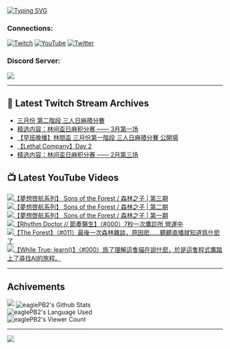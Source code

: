 <!--### Hello people, I'm EaglePB2 - The one who building something for fun 👋
Thank you for standby for this profile.   
The purpose of this profile is coming soon.   
You may come back later, as you wish if this readme.md is updated.   -->

<a href="https://git.io/typing-svg"><img src="https://readme-typing-svg.herokuapp.com?font=Fira+Code&duration=1000&pause=5000&vCenter=true&random=false&width=500&lines=%F0%9F%91%8B+Hello+Everyone%2C+I'm+EaglePB2.;%F0%9F%99%87+Thank+you+for+stopping+by+my+profile.+;%F0%9F%94%AD+%3D%3D%3D%3D+%F0%9F%94%AD;%F0%9F%91%8B+%E4%BD%A0%E5%A5%BD%EF%BC%8C%E6%AD%A1%E8%BF%8E%E4%BE%86%E5%88%B0%E6%88%91%E7%9A%84%E4%BB%A3%E7%A2%BC%E5%BA%AB%E3%80%82;%F0%9F%99%87+%E6%84%9F%E8%AC%9D%E5%89%8D%E4%BE%86%E5%8F%83%E8%A7%80%E5%B0%8F%E5%B1%8B+owo~" alt="Typing SVG" /></a>

### Connections:

[![Twitch](https://img.shields.io/badge/Twitch-9347FF?style=flat-square&logo=twitch&logoColor=white)](https://www.twitch.tv/eaglepb2)
[![YouTube](https://img.shields.io/badge/YouTube-%23FF0000.svg?style=flat-square&logo=YouTube&logoColor=white)](https://www.youtube.com/eaglepb2)
[![Twitter](https://img.shields.io/badge/Twitter-%231DA1F2.svg?style=flat-square&logo=Twitter&logoColor=white)](https://twitter.com/eaglepb2)

### Discord Server:

[![](https://invidget.switchblade.xyz/qKrub9b?theme=dark&language=ch)](https://discord.gg/qKrub9b)

---

## 👾 Latest Twitch Stream Archives
<!-- TWITCH:START -->
- [三月份 第二階段 三人日麻積分賽](https://www.twitch.tv/videos/2089499000)
- [精选内容：林间盃日麻积分赛 —— 3月第一场](https://www.twitch.tv/videos/2082892663)
- [【早班晚播】林間盃 三月份第一階段 三人日麻積分賽 公開場](https://www.twitch.tv/videos/2082791660)
- [【Lethal Company】Day 2](https://www.twitch.tv/videos/2070383451)
- [精选内容：林间盃日麻积分赛 —— 2月第三场](https://www.twitch.tv/videos/2070243227)
<!-- TWITCH:END -->



## 📺 Latest YouTube Videos
<!-- YOUTUBE:START -->
<!-- YOUTUBE:END -->

<!-- BEGIN YOUTUBE-CARDS -->
<a href="https://www.youtube.com/watch?v=QwxI1A7aSxc">
  <picture>
    <source media="(prefers-color-scheme: dark)" srcset="https://ytcards.demolab.com/?id=QwxI1A7aSxc&title=%E3%80%90%E5%A4%A2%E6%83%B3%E5%95%93%E8%88%AA%E7%B3%BB%E5%88%97%E3%80%91+Sons+of+the+Forest+%2F+%E6%A3%AE%E6%9E%97%E4%B9%8B%E5%AD%90+%7C+%E7%AC%AC%E4%B8%89%E6%9C%9F&lang=zh&timestamp=1710575487&background_color=%230d1117&title_color=%23ffffff&stats_color=%23dedede&max_title_lines=1&width=250&border_radius=5&duration=21778">
    <img src="https://ytcards.demolab.com/?id=QwxI1A7aSxc&title=%E3%80%90%E5%A4%A2%E6%83%B3%E5%95%93%E8%88%AA%E7%B3%BB%E5%88%97%E3%80%91+Sons+of+the+Forest+%2F+%E6%A3%AE%E6%9E%97%E4%B9%8B%E5%AD%90+%7C+%E7%AC%AC%E4%B8%89%E6%9C%9F&lang=zh&timestamp=1710575487&background_color=%23ffffff&title_color=%2324292f&stats_color=%2357606a&max_title_lines=1&width=250&border_radius=5&duration=21778" alt="【夢想啓航系列】 Sons of the Forest / 森林之子 | 第三期" title="【夢想啓航系列】 Sons of the Forest / 森林之子 | 第三期">
  </picture>
</a>
<a href="https://www.youtube.com/watch?v=3pGoebMY33s">
  <picture>
    <source media="(prefers-color-scheme: dark)" srcset="https://ytcards.demolab.com/?id=3pGoebMY33s&title=%E3%80%90%E5%A4%A2%E6%83%B3%E5%95%93%E8%88%AA%E7%B3%BB%E5%88%97%E3%80%91+Sons+of+the+Forest+%2F+%E6%A3%AE%E6%9E%97%E4%B9%8B%E5%AD%90+%7C+%E7%AC%AC%E4%BA%8C%E6%9C%9F&lang=zh&timestamp=1710509295&background_color=%230d1117&title_color=%23ffffff&stats_color=%23dedede&max_title_lines=1&width=250&border_radius=5&duration=15620">
    <img src="https://ytcards.demolab.com/?id=3pGoebMY33s&title=%E3%80%90%E5%A4%A2%E6%83%B3%E5%95%93%E8%88%AA%E7%B3%BB%E5%88%97%E3%80%91+Sons+of+the+Forest+%2F+%E6%A3%AE%E6%9E%97%E4%B9%8B%E5%AD%90+%7C+%E7%AC%AC%E4%BA%8C%E6%9C%9F&lang=zh&timestamp=1710509295&background_color=%23ffffff&title_color=%2324292f&stats_color=%2357606a&max_title_lines=1&width=250&border_radius=5&duration=15620" alt="【夢想啓航系列】 Sons of the Forest / 森林之子 | 第二期" title="【夢想啓航系列】 Sons of the Forest / 森林之子 | 第二期">
  </picture>
</a>
<a href="https://www.youtube.com/watch?v=s2QSOb-z9N4">
  <picture>
    <source media="(prefers-color-scheme: dark)" srcset="https://ytcards.demolab.com/?id=s2QSOb-z9N4&title=%E3%80%90%E5%A4%A2%E6%83%B3%E5%95%93%E8%88%AA%E7%B3%BB%E5%88%97%E3%80%91+Sons+of+the+Forest+%2F+%E6%A3%AE%E6%9E%97%E4%B9%8B%E5%AD%90+%7C+%E7%AC%AC%E4%B8%80%E6%9C%9F&lang=zh&timestamp=1710412730&background_color=%230d1117&title_color=%23ffffff&stats_color=%23dedede&max_title_lines=1&width=250&border_radius=5&duration=20350">
    <img src="https://ytcards.demolab.com/?id=s2QSOb-z9N4&title=%E3%80%90%E5%A4%A2%E6%83%B3%E5%95%93%E8%88%AA%E7%B3%BB%E5%88%97%E3%80%91+Sons+of+the+Forest+%2F+%E6%A3%AE%E6%9E%97%E4%B9%8B%E5%AD%90+%7C+%E7%AC%AC%E4%B8%80%E6%9C%9F&lang=zh&timestamp=1710412730&background_color=%23ffffff&title_color=%2324292f&stats_color=%2357606a&max_title_lines=1&width=250&border_radius=5&duration=20350" alt="【夢想啓航系列】 Sons of the Forest / 森林之子 | 第一期" title="【夢想啓航系列】 Sons of the Forest / 森林之子 | 第一期">
  </picture>
</a>
<a href="https://www.youtube.com/watch?v=WzdVQ13M_mU">
  <picture>
    <source media="(prefers-color-scheme: dark)" srcset="https://ytcards.demolab.com/?id=WzdVQ13M_mU&title=%E3%80%90Rhythm+Doctor+%2F%2F+%E7%AF%80%E5%A5%8F%E9%86%AB%E7%94%9F%E3%80%91%EF%BC%88%23000%EF%BC%897%E7%A7%92%E4%B8%80%E6%AC%A1%E9%B7%B9%E8%A8%BA%E6%89%80+%E7%87%9F%E9%81%8B%E4%B8%AD&lang=zh&timestamp=1710322798&background_color=%230d1117&title_color=%23ffffff&stats_color=%23dedede&max_title_lines=1&width=250&border_radius=5&duration=12200">
    <img src="https://ytcards.demolab.com/?id=WzdVQ13M_mU&title=%E3%80%90Rhythm+Doctor+%2F%2F+%E7%AF%80%E5%A5%8F%E9%86%AB%E7%94%9F%E3%80%91%EF%BC%88%23000%EF%BC%897%E7%A7%92%E4%B8%80%E6%AC%A1%E9%B7%B9%E8%A8%BA%E6%89%80+%E7%87%9F%E9%81%8B%E4%B8%AD&lang=zh&timestamp=1710322798&background_color=%23ffffff&title_color=%2324292f&stats_color=%2357606a&max_title_lines=1&width=250&border_radius=5&duration=12200" alt="【Rhythm Doctor // 節奏醫生】（#000）7秒一次鷹診所 營運中" title="【Rhythm Doctor // 節奏醫生】（#000）7秒一次鷹診所 營運中">
  </picture>
</a>
<a href="https://www.youtube.com/watch?v=csv3JB2kO4Y">
  <picture>
    <source media="(prefers-color-scheme: dark)" srcset="https://ytcards.demolab.com/?id=csv3JB2kO4Y&title=%E3%80%90The+Forest%E3%80%91%EF%BC%88%23011%EF%BC%89%E6%9C%80%E5%BE%8C%E4%B8%80%E6%AC%A1%E6%A3%AE%E6%9E%97%E9%9B%9C%E8%AB%87%EF%BC%8C%E5%8E%9F%E5%9B%A0%E9%BA%BD%E2%80%A6%E2%80%A6%E8%81%BD%E8%81%BD%E7%9B%B4%E6%92%AD%E5%B0%B1%E7%9F%A5%E9%81%93%E7%88%B2%E4%BB%80%E9%BA%BD%E4%BA%86&lang=zh&timestamp=1710220055&background_color=%230d1117&title_color=%23ffffff&stats_color=%23dedede&max_title_lines=1&width=250&border_radius=5&duration=11472">
    <img src="https://ytcards.demolab.com/?id=csv3JB2kO4Y&title=%E3%80%90The+Forest%E3%80%91%EF%BC%88%23011%EF%BC%89%E6%9C%80%E5%BE%8C%E4%B8%80%E6%AC%A1%E6%A3%AE%E6%9E%97%E9%9B%9C%E8%AB%87%EF%BC%8C%E5%8E%9F%E5%9B%A0%E9%BA%BD%E2%80%A6%E2%80%A6%E8%81%BD%E8%81%BD%E7%9B%B4%E6%92%AD%E5%B0%B1%E7%9F%A5%E9%81%93%E7%88%B2%E4%BB%80%E9%BA%BD%E4%BA%86&lang=zh&timestamp=1710220055&background_color=%23ffffff&title_color=%2324292f&stats_color=%2357606a&max_title_lines=1&width=250&border_radius=5&duration=11472" alt="【The Forest】（#011）最後一次森林雜談，原因麽……聽聽直播就知道爲什麽了" title="【The Forest】（#011）最後一次森林雜談，原因麽……聽聽直播就知道爲什麽了">
  </picture>
</a>
<a href="https://www.youtube.com/watch?v=hsYra9oXCDs">
  <picture>
    <source media="(prefers-color-scheme: dark)" srcset="https://ytcards.demolab.com/?id=hsYra9oXCDs&title=%E3%80%90While+True%3A+learn%28%29%E3%80%91%EF%BC%88%23000%EF%BC%89%E7%88%B2%E4%BA%86%E7%90%86%E8%A7%A3%E9%80%99%E9%9A%BB%E8%B2%93%E5%9C%A8%E8%AA%AC%E4%BB%80%E9%BA%BD%EF%BC%8C%E6%96%BC%E6%98%AF%E9%80%99%E9%9A%BB%E7%A8%8B%E5%BC%8F%E9%B7%B9%E8%B8%8F%E4%B8%8A%E4%BA%86%E5%B0%8B%E6%89%BEAI%E7%9A%84%E6%97%85%E7%A8%8B%E3%80%82&lang=zh&timestamp=1710152712&background_color=%230d1117&title_color=%23ffffff&stats_color=%23dedede&max_title_lines=1&width=250&border_radius=5&duration=30318">
    <img src="https://ytcards.demolab.com/?id=hsYra9oXCDs&title=%E3%80%90While+True%3A+learn%28%29%E3%80%91%EF%BC%88%23000%EF%BC%89%E7%88%B2%E4%BA%86%E7%90%86%E8%A7%A3%E9%80%99%E9%9A%BB%E8%B2%93%E5%9C%A8%E8%AA%AC%E4%BB%80%E9%BA%BD%EF%BC%8C%E6%96%BC%E6%98%AF%E9%80%99%E9%9A%BB%E7%A8%8B%E5%BC%8F%E9%B7%B9%E8%B8%8F%E4%B8%8A%E4%BA%86%E5%B0%8B%E6%89%BEAI%E7%9A%84%E6%97%85%E7%A8%8B%E3%80%82&lang=zh&timestamp=1710152712&background_color=%23ffffff&title_color=%2324292f&stats_color=%2357606a&max_title_lines=1&width=250&border_radius=5&duration=30318" alt="【While True: learn()】（#000）爲了理解這隻貓在説什麽，於是這隻程式鷹踏上了尋找AI的旅程。" title="【While True: learn()】（#000）爲了理解這隻貓在説什麽，於是這隻程式鷹踏上了尋找AI的旅程。">
  </picture>
</a>
<!-- END YOUTUBE-CARDS -->

---

## Achivements
[![](https://github-profile-trophy.vercel.app/?username=eaglepb2&theme=monokai&no-bg=true&&title=Repositories,Issues,Commit,MultiLanguage)](https://github.com/anuraghazra/github-readme-stats)
<img align="center" alt="eaglePB2's Github Stats" src="https://github-readme-stats.vercel.app/api?username=eaglePB2&show_icons=true&hide_border=true&theme=merko" />
<br>
<img align="center" alt="eaglePB2's Language Used" src="https://github-readme-stats.vercel.app/api/top-langs/?username=eaglePB2&show_icons=true&hide_border=true&theme=merko&layout=compact&langs_count=8" />
<br>
<img align="center" alt="eaglePB2's Viewer Count" src="https://visitcount.itsvg.in/api?id=eaglepb2&label=Profile%20Views&color=3&icon=5&pretty=true" />

<hr>

<!-- RANDOMQUOTE:START -->
![](https://quotes-github-readme.vercel.app/api?type=horizontal&theme=merko)
<!-- RANDOMQUOTE:END -->


<!--
       _____   _   _   _____       _____   _   _   ____   
      |_   _| | | | | |  ___|     |  ___| | \ | | |  _  \  
        | |   | |_| | | |___      | |___  |  \| | | | | | 
        | |   |  _  | |  ___|     |  ___| |     | | | | | 
        | |   | | | | | |___      | |___  | |\  | | |_| | 
        |_|   |_| |_| |_____|     |_____| |_| \_| |____ / 
      
-->
